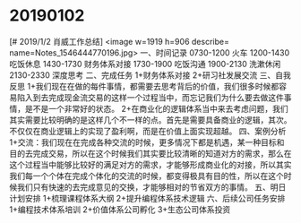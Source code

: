 # 20190102

[# 2019/1/2 肖威工作总结]
<image w=1919 h=906 describe= name=Notes_1546444770196.jpg>
一、时间记录
0730-1200 火车
1200-1430 吃饭休息
1430-1730 财务体系对接
1730-1900 吃饭沟通
1900-2130 洗漱休闲
2130-2330 深度思考
二、完成任务
1+财务体系对接
2+研习社发展交流
三、自我反思
1+我们现在在做的每件事情，都需要去思考背后的价值，我们很多时候都容易陷入到去完成现金流交易的这样一个过程当中，而忘记我们为什么要去做这件事情，是不是一个非常好的状态。
2+在商业化的逻辑体系当中来去考虑问题，我们其实需要比较明确的是这样几个不一样的点。首先是需要具备商业的逻辑，其次。不仅仅在商业逻辑上的实现了盈利啊，而是在价值上面实现超越。
四、案例分析
1+交流：我们现在在完成各种交流的时候，更多情况下都是机遇，某一种目标和目的去完成交易，所以在这个时候我们其实要比较清晰的知道对方的需求，那么在这个过程当中能够比较好的满足对方的需求，才能够形成商业化的对接，所以其实我们每一个个体在完成个体化的交流的时候，都变得极具有目的性，所以在这个时候我们只有快速的去完成意见的交换，才能够相对的节省双方的事情。
五、明日计划安排
1+梳理课程体系大纲
2+提升编程体系技术逻辑
六、后续公司任务安排
1+编程技术体系培训
2+价值体系公司孵化
3+生态公司体系投资
